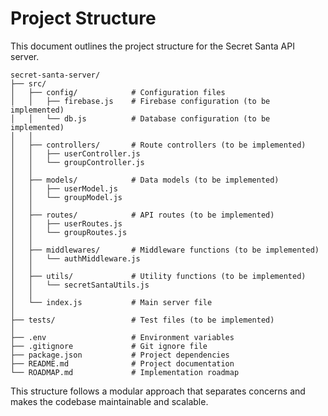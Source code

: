 # Project Structure

This document outlines the project structure for the Secret Santa API server.

```
secret-santa-server/
├── src/
│   ├── config/            # Configuration files
│   │   ├── firebase.js    # Firebase configuration (to be implemented)
│   │   └── db.js          # Database configuration (to be implemented)
│   │
│   ├── controllers/       # Route controllers (to be implemented)
│   │   ├── userController.js
│   │   └── groupController.js
│   │
│   ├── models/            # Data models (to be implemented)
│   │   ├── userModel.js
│   │   └── groupModel.js
│   │
│   ├── routes/            # API routes (to be implemented)
│   │   ├── userRoutes.js
│   │   └── groupRoutes.js
│   │
│   ├── middlewares/       # Middleware functions (to be implemented)
│   │   └── authMiddleware.js
│   │
│   ├── utils/             # Utility functions (to be implemented)
│   │   └── secretSantaUtils.js
│   │
│   └── index.js           # Main server file
│
├── tests/                 # Test files (to be implemented)
│
├── .env                   # Environment variables
├── .gitignore             # Git ignore file
├── package.json           # Project dependencies
├── README.md              # Project documentation
└── ROADMAP.md             # Implementation roadmap
```

This structure follows a modular approach that separates concerns and makes the codebase maintainable and scalable.
